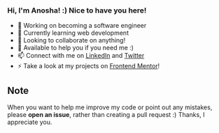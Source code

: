 ### Hi, I'm Anosha! :) Nice to have you here!

- 🔭 Working on becoming a software engineer
- 🌱 Currently learning web development
- 👯 Looking to collaborate on anything!
- 🤔 Available to help you if you need me :)
- 📫 Connect with me on [LinkedIn](https://www.linkedin.com/in/anoshaahmed/) and [Twitter](https://twitter.com/anosha1ahmed)
- ⚡ Take a look at my projects on [Frontend Mentor](https://www.frontendmentor.io/profile/anoshaahmed)!

## Note
When you want to help me improve my code or point out any mistakes, please **open an issue**, rather than creating a pull request :) Thanks, I appreciate you.

<!--
### Hi there 👋


**anoshaahmed/anoshaahmed** is a ✨ _special_ ✨ repository because its `README.md` (this file) appears on your GitHub profile.

Here are some ideas to get you started:

- 🔭 I’m currently working on ...
- 🌱 I’m currently learning ...
- 👯 I’m looking to collaborate on ...
- 🤔 I’m looking for help with ...
- 💬 Ask me about ...
- 📫 How to reach me: ...
- 😄 Pronouns: ...
- ⚡ Fun fact: ...
-->
